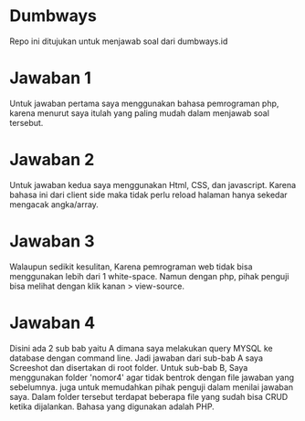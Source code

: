 # Dumbways
Repo ini ditujukan untuk menjawab soal dari dumbways.id

# Jawaban 1
Untuk jawaban pertama saya menggunakan bahasa pemrograman php, karena menurut saya itulah yang paling mudah dalam menjawab soal tersebut.
# Jawaban 2
Untuk jawaban kedua saya menggunakan Html, CSS, dan javascript. Karena bahasa ini dari client side maka tidak perlu reload halaman hanya sekedar mengacak angka/array.
# Jawaban 3
Walaupun sedikit kesulitan, Karena pemrograman web tidak bisa menggunakan lebih dari 1 white-space. Namun dengan php, pihak penguji bisa melihat dengan klik kanan > view-source.
# Jawaban 4
Disini ada 2 sub bab yaitu A dimana saya melakukan query MYSQL ke database dengan command line. Jadi jawaban dari sub-bab A saya Screeshot dan disertakan di root folder.
Untuk sub-bab B, Saya menggunakan folder 'nomor4' agar tidak bentrok dengan file jawaban yang sebelumnya. juga untuk memudahkan pihak penguji dalam menilai jawaban saya. Dalam folder tersebut terdapat beberapa file yang sudah bisa CRUD ketika dijalankan. Bahasa yang digunakan adalah PHP.
